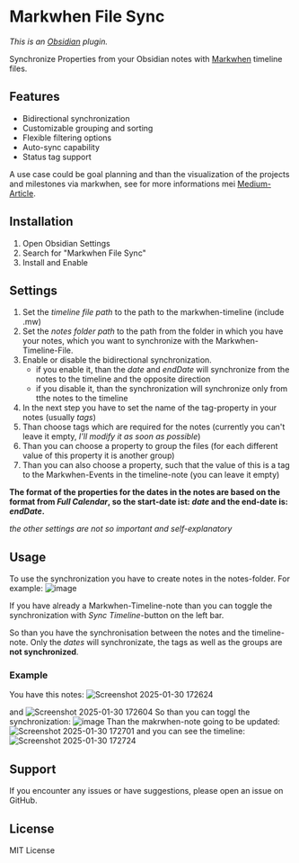 
# Markwhen File Sync
*This is an [Obsidian](https://obsidian.md/) plugin.*

Synchronize Properties from your Obsidian notes with [Markwhen](https://github.com/mark-when/obsidian-plugin) timeline files.

## Features
- Bidirectional synchronization
- Customizable grouping and sorting
- Flexible filtering options
- Auto-sync capability
- Status tag support

A use case could be goal planning and than the visualization of the projects and milestones via markwhen, see for more informations mei [Medium-Article](https://medium.com/@jahnke.rouven/a-multi-level-goal-planning-system-using-obsidian-29b94acd22f8).


## Installation
1. Open Obsidian Settings
3. Search for "Markwhen File Sync"
4. Install and Enable

## Settings
1. Set the *timeline file path* to the path to the markwhen-timeline (include .mw)
2. Set the *notes folder path* to the path from the folder in which you have your notes, which you want to synchronize with the Markwhen-Timeline-File.
3. Enable or disable the bidirectional synchronization.
   - if you enable it, than the *date* and *endDate* will synchronize from the notes to the timeline and the opposite direction
   - if you disable it, than the synchronization will synchronize only from tthe notes to the timeline
4. In the next step you have to set the name of the tag-property in your notes (usually *tags*)
5. Than choose tags which are required for the notes (currently you can't leave it empty, *I'll modify it as soon as possible*)
6. Than you can choose a property to group the files (for each different value of this property it is another group)
7. Than you can also choose a property, such that the value of this is a tag to the Markwhen-Events in the timeline-note (you can leave it empty)

**The format of the properties for the dates in the notes are based on the format from *Full Calendar*, so the start-date ist: *date* and the end-date is: *endDate*.**

*the other settings are not so important and self-explanatory*

## Usage
To use the synchronization you have to create notes in the notes-folder. For example:
![image](https://github.com/user-attachments/assets/709820bd-9abb-4d80-909a-9e523d2685ed)

If you have already a Markwhen-Timeline-note than you can toggle the synchronization with *Sync Timeline*-button on the left bar.

So than you have the synchronisation between the notes and the timeline-note.
Only the *dates* will synchronizate, the tags as well as the groups are **not synchronized**.

### Example
You have this notes:
![Screenshot 2025-01-30 172624](https://github.com/user-attachments/assets/c958dbb3-4ca3-4ee0-bd3f-47c94a08a8f5)

and
![Screenshot 2025-01-30 172604](https://github.com/user-attachments/assets/cb850b8e-cb44-449c-978b-44010e7785e6)
So than you can toggl the synchronization:
![image](https://github.com/user-attachments/assets/36e9c642-ec87-413e-af48-2cd7ff117f11)
Than the makrwhen-note going to be updated:
![Screenshot 2025-01-30 172701](https://github.com/user-attachments/assets/fc65278f-8e44-4d91-a312-d6b240acd82f)
and you can see the timeline:
![Screenshot 2025-01-30 172724](https://github.com/user-attachments/assets/37b6603f-75b4-4bbf-bb32-526831185c97)


## Support
If you encounter any issues or have suggestions, please open an issue on GitHub.

## License
MIT License


<!--
# Milestone Timeline Sync for Obsidian

A plugin for Obsidian that synchronizes milestone notes with Markwhen timeline files.

## Features

- Bidirectional synchronization between milestone notes and timeline
- Customizable grouping and sorting options
- Flexible filtering capabilities
- Auto-sync functionality
- Detailed logging and debugging options
- Configurable notifications
- Status tag support

## Installation

1. Open Obsidian Settings
2. Go to Community Plugins
3. Click Browse and search for "Milestone Timeline Sync"
4. Install and Enable the plugin

## Configuration

### Basic Settings
- Set paths for Markwhen file and milestones folder
- Configure synchronization behavior

### Grouping Options
- Enable/disable grouping
- Choose grouping property
- Set sorting methods

### Filtering Options
- Configure status exclusions
- Set date filtering options
- Define folder exclusions

### Format Settings
- Customize date formats
- Configure group markers
- Set status tag display

## Usage

1. Set up your milestone notes with required frontmatter:
   ```yaml
   ---
   tags:
     - goal
     - focus
   date: YYYY-MM-DD
   endDate: YYYY-MM-DD
   Status: in-progress
   Jahresziel: "[[Your Goal]]"
   ---
   -->
